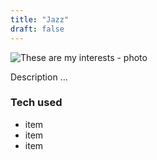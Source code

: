 ```yaml
---
title: "Jazz"
draft: false
---
```


![These are my interests - photo](//via.placeholder.com/640x150)

Description ...

### Tech used

* item
* item
* item
